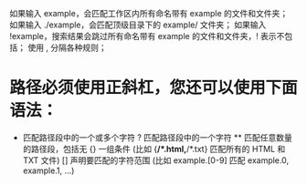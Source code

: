 如果输入 example，会匹配工作区内所有命名带有 example 的文件和文件夹；
如果输入 ./example，会匹配顶级目录下的 example/ 文件夹；
如果输入 !example，搜索结果会跳过所有命名带有 example 的文件和文件夹，! 表示不包括；
使用 , 分隔各种规则；
# 路径必须使用正斜杠，您还可以使用下面语法：
* 匹配路径段中的一个或多个字符
? 匹配路径段中的一个字符
** 匹配任意数量的路径段，包括无
{} 一组条件 (比如 {**/*.html,**/*.txt} 匹配所有的 HTML 和 TXT 文件)
[] 声明要匹配的字符范围 (比如 example.[0-9] 匹配 example.0, example.1, …)
